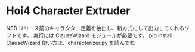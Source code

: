 # Hoi4 Character Extruder

NSB リリース前のキャラクター定義を抽出し、新方式にして出力してくれるソフトです。
実行には ClauseWizard モジュールが必要です。
pip install ClauseWizard
使い方は、characterizer.py を読んでね
